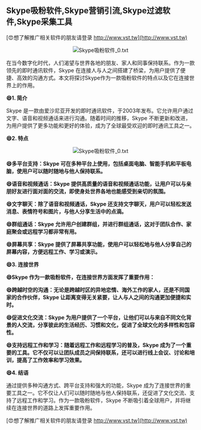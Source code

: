 ## **Skype吸粉软件,Skype营销引流,Skype过滤软件,Skype采集工具**

[😍想了解推广相关软件的朋友请登录 http://www.vst.tw](http://www.vst.tw)

 <center><img src="https://vst.tw/MP4/tuiguang/png/0.png" alt="Skype吸粉软件_0.txt"></center>

在当今数字化时代，人们渴望与世界各地的朋友、家人和同事保持联系。作为一款领先的即时通讯软件，Skype 在连接人与人之间搭建了桥梁，为用户提供了便捷、高效的沟通方式。本文将探讨Skype作为一款吸粉软件的特点以及它在连接世界上的作用。

**😄1. 简介**

Skype 是一款由爱沙尼亚开发的即时通讯软件，于2003年发布。它允许用户通过文字、语音和视频通话来进行沟通。随着时间的推移，Skype 不断更新和改进，为用户提供了更多功能和更好的体验，成为了全球最受欢迎的即时通讯工具之一。

**😄2. 特点**

 <center><img src="https://vst.tw/MP4/tuiguang/png/4.png" alt="Skype吸粉软件_0.txt"></center>

**😄多平台支持：Skype 可在多种平台上使用，包括桌面电脑、智能手机和平板电脑，使用户可以随时随地与他人保持联系。**

**😄语音和视频通话：Skype 提供高质量的语音和视频通话功能，让用户可以与亲朋好友进行面对面的交流，即使身处世界各地也能感受到亲切的氛围。**

**😄文字聊天：除了语音和视频通话，Skype 还支持文字聊天，用户可以轻松发送消息、表情符号和图片，与他人分享生活中的点滴。**

**😄群组通话：Skype 允许用户创建群组，并进行群组通话，这对于团队合作、家庭聚会或远程学习都非常有用。**

**😄屏幕共享：Skype 提供了屏幕共享功能，使用户可以轻松地与他人分享自己的屏幕内容，方便远程工作、学习或演示。**

**😄3. 连接世界**

**😄Skype 作为一款吸粉软件，在连接世界方面发挥了重要作用：**

**😄跨越时空的沟通：无论是跨越时区的异地恋情、海外工作的家人，还是不同国家的合作伙伴，Skype 让距离变得无关紧要，让人与人之间的沟通更加便捷和实时。**

**😄促进文化交流：Skype 为用户提供了一个平台，让他们可以与来自不同文化背景的人交流，分享彼此的生活经历、习惯和文化，促进了全球文化的多样性和包容性。**

**😄支持远程工作和学习：随着远程工作和远程学习的普及，Skype 成为了一个重要的工具。它不仅可以让团队成员之间保持联系，还可以进行线上会议、讨论和培训，提高了工作效率和学习效果。**

**😄4. 结语**

通过提供多种沟通方式、跨平台支持和强大的功能，Skype 成为了连接世界的重要工具之一。它不仅让人们可以随时随地与他人保持联系，还促进了文化交流、支持了远程工作和学习。作为一款吸粉软件，Skype 不断吸引着全球用户，并将继续在连接世界的道路上发挥重要作用。

[😍想了解推广相关软件的朋友请登录 http://www.vst.tw](http://www.vst.tw)



